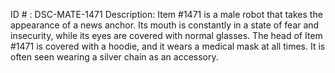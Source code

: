 ID # : DSC-MATE-1471
Description: Item #1471 is a male robot that takes the appearance of a news anchor. Its mouth is constantly in a state of fear and insecurity, while its eyes are covered with normal glasses. The head of Item #1471 is covered with a hoodie, and it wears a medical mask at all times. It is often seen wearing a silver chain as an accessory.